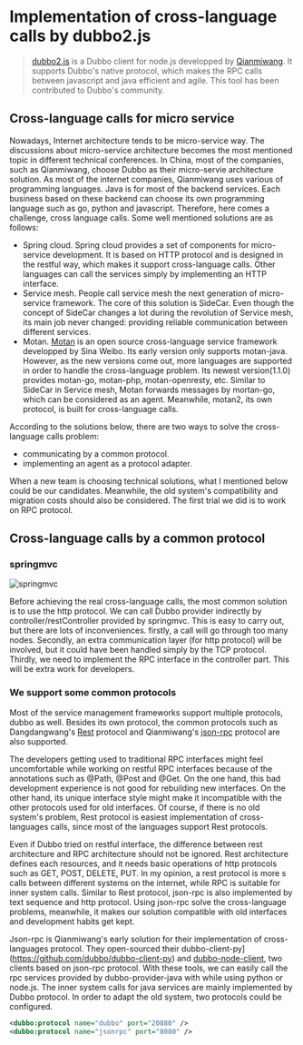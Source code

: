 
# Implementation of cross-language calls by dubbo2.js
> [dubbo2.js](https://github.com/dubbo/dubbo2.js) is a Dubbo client for node.js developped by [Qianmiwang](https://www.qianmi.com/). It supports Dubbo's native protocol, which makes the RPC calls between javascript and java efficient and agile. This tool has been contributed to Dubbo's community.

## Cross-language calls for micro service
Nowadays, Internet architecture tends to be micro-service way. The discussions about micro-service architecture becomes the most mentioned topic in different technical conferences. In China, most of the companies, such as Qianmiwang, choose Dubbo as their micro-servie architecture solution. As most of the internet companies, Qianmiwang uses various of programming languages. Java is for most of the backend services. Each business based on these backend can choose its own programming language such as go, python and javascript. Therefore, here comes a challenge, cross language calls. Some well mentioned solutions are as follows:

  - Spring cloud. Spring cloud provides a set of components for micro-service development. It is based on HTTP protocol and is designed in the restful way, which makes it support cross-language calls. Other languages can call the services simply by implementing an HTTP interface.
  - Service mesh. People call service mesh the next generation of micro-service framework. The core of this solution is SideCar. Even though the concept of SideCar changes a lot during the revolution of Service mesh, its main job never changed: providing reliable communication between different services.
  - Motan. [Motan](https://github.com/weibocom/motan) is an open source cross-language service framework developped by Sina Weibo. Its early version only supports motan-java. However, as the new versions come out, more languages are supported in order to handle the cross-language problem. Its newest version(1.1.0) provides motan-go, motan-php, motan-openresty, etc. Similar to SideCar in Service mesh, Motan forwards messages by mortan-go, which can be considered as an agent. Meanwhile, motan2, its own protocol, is built for cross-language calls.

  According to the solutions below, there are two ways to solve the cross-language calls problem:

  - communicating by a common protocol.
  - implementing an agent as a protocol adapter.

  When a new team is choosing technical solutions, what I mentioned below could be our candidates. Meanwhile, the old system's compatibility and migration costs should also be considered. The first trial we did is to work on RPC protocol.

## Cross-language calls by a common protocol 

  ### springmvc

  ![springmvc](../../img/blog/springmvc.png)

  Before achieving the real cross-language calls, the most common solution is to use the http protocol. We can call Dubbo provider indirectly by controller/restController provided by springmvc. This is easy to carry out, but there are lots of inconveniences. firstly, a call will go through too many nodes. Secondly, an extra communication layer (for http protocol) will be involved, but it could have been handled simply by the TCP protocol. Thirdly, we need to implement the RPC interface in the controller part. This will be extra work for developers.

  ### We support some common protocols

  Most of the service management frameworks support multiple protocols, dubbo as well. Besides its own protocol, the common protocols such as Dangdangwang's [Rest](https://dangdangdotcom.github.io/dubbox/rest.html) protocol and Qianmiwang's [json-rpc](https://github.com/apache/incubator-dubbo-rpc-jsonrpc) protocol are also supported.       

  The developers getting used to traditional RPC interfaces might feel uncomfortable while working on restful RPC interfaces because of the annotations such as @Path, @Post and @Get. On the one hand, this bad development experience is not good for rebuilding new interfaces. On the other hand, its unique interface style might make it incompatible with the other protocols used for old interfaces. Of course, if there is no old system's problem, Rest protocol is easiest implementation of cross-languages calls, since most of the languages support Rest protocols.

  Even if Dubbo tried on restful interface, the difference between rest architecture and RPC architecture should not be ignored. Rest architecture defines each resources, and it needs basic operations of http protocols such as GET, POST, DELETE, PUT. In my opinion, a rest protocol is more s calls between different systems on the internet, while RPC is suitable for inner system calls. Similar to Rest protocol, json-rpc is also implemented by text sequence and http protocol. Using json-rpc solve the cross-language problems, meanwhile, it makes our solution compatible with old interfaces and development habits get kept.

  Json-rpc is Qianmiwang's early solution for their implementation of cross-languages protocol. They open-sourced their dubbo-client-py](https://github.com/dubbo/dubbo-client-py) and [dubbo-node-client](https://github.com/QianmiOpen/dubbo-node-client), two clients based on json-rpc protocol. With these tools, we can easily call the rpc services provided by dubbo-provider-java with while using python or node.js. The inner system calls for java services are mainly implemented by Dubbo protocol. In order to adapt the old system, two protocols could be configured.  

  ``` xml
  <dubbo:protocol name="dubbo" port="20880" />
  <dubbo:protocol name="jsonrpc" port="8080" />
  ```




